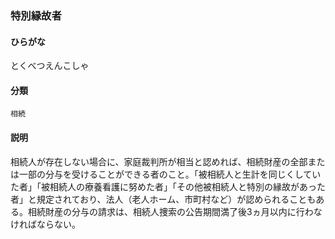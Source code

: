 <div style="display:none;">

## [あ行](securities-terms?id=あ行)
## [か行](securities-terms?id=か行)
## [さ行](securities-terms?id=さ行)
## [た行](securities-terms?id=た行)

</div>

### 特別縁故者

#### ひらがな

とくべつえんこしゃ

#### 分類

`相続`

#### 説明

相続人が存在しない場合に、家庭裁判所が相当と認めれば、相続財産の全部または一部の分与を受けることができる者のこと。「被相続人と生計を同じくしていた者」「被相続人の療養看護に努めた者」「その他被相続人と特別の縁故があった者」と規定されており、法人（老人ホーム、市町村など）が認められることもある。相続財産の分与の請求は、相続人捜索の公告期間満了後3ヵ月以内に行わなければならない。

<div style="display:none;">

## [な行](securities-terms?id=な行)
## [は行](securities-terms?id=は行)
## [ま行](securities-terms?id=ま行)
## [や行](securities-terms?id=や行)
## [ら行](securities-terms?id=ら行)
## [わ行](securities-terms?id=わ行)
## [英数字・記号](securities-terms?id=英数字・記号)

</div>

